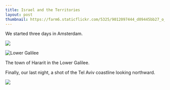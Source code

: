 ```yaml
---
title: Israel and the Territories
layout: post
thumbnail: https://farm6.staticflickr.com/5325/9012097444_d09445bb27_o_d.jpg
---
```


We started three days in Amsterdam.

<img src="https://farm3.staticflickr.com/2863/9012444114_84ce6f928b_b_d.jpg">



![Lower Galilee](http://farm8.staticflickr.com/7459/9019061079_91345ae5d1_c.jpg)

The town of Hararit in the Lower Galilee.

Finally, our last night, a shot of the Tel Aviv coastline looking northward.

<img src="https://farm6.staticflickr.com/5325/9012097444_d09445bb27_o_d.jpg">
